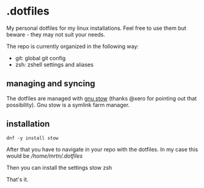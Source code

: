 # .dotfiles
My personal dotfiles for my linux installations. Feel free to use them but beware - they may not suit your needs. 

The repo is currently organized in the following way:
- git: global git config
- zsh: zshell settings and aliases


## managing and syncing
The dotfiles are managed with [gnu stow](http://www.gnu.org/software/stow/) (thanks @xero for pointing out that possibility). Gnu stow is a symlink farm manager.

## installation
    dnf -y install stow

After that you have to navigate in your repo with the dotfiles. In my case this would be */home/mrtn/.dotfiles*

Then you can install the settings
    stow zsh

That's it. 
